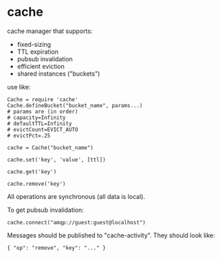 cache
=====

cache manager that supports:

* fixed-sizing
* TTL expiration
* pubsub invalidation
* efficient eviction
* shared instances ("buckets")


use like:

    Cache = require 'cache'
    Cache.defineBucket("bucket_name", params...)
    # params are (in order)
    # capacity=Infinity
    # defaultTTL=Infinity
    # evictCount=EVICT_AUTO
    # evictPct=.25
    
    cache = Cache("bucket_name")
    
    cache.set('key', 'value', [ttl])
    
    cache.get('key')
    
    cache.remove('key')

All operations are synchronous (all data is local).

To get pubsub invalidation:

    cache.connect("amqp://guest:guest@localhost")

Messages should be published to "cache-activity".  They should look like:

    { "op": "remove", "key": "..." }
  
